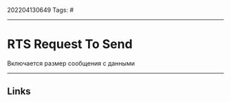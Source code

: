 202204130649
Tags: #

---

# RTS Request To Send
Включается размер сообщения с данными

---
## Links